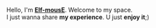 Hello, I'm **[Elf-mousE](http://elf-mouse.me/)**. Welcome to my space.  
I just wanna share **my experience**. U just **enjoy it**;)
